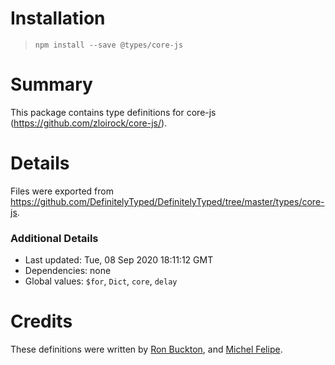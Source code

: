# Installation
> `npm install --save @types/core-js`

# Summary
This package contains type definitions for core-js (https://github.com/zloirock/core-js/).

# Details
Files were exported from https://github.com/DefinitelyTyped/DefinitelyTyped/tree/master/types/core-js.

### Additional Details
 * Last updated: Tue, 08 Sep 2020 18:11:12 GMT
 * Dependencies: none
 * Global values: `$for`, `Dict`, `core`, `delay`

# Credits
These definitions were written by [Ron Buckton](https://github.com/rbuckton), and [Michel Felipe](https://github.com/mfdeveloper).
